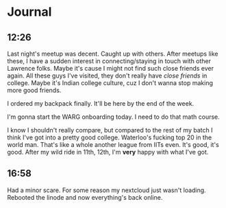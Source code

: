 # Journal
## 12:26
Last night's meetup was decent. Caught up with others. After meetups like these, I have a sudden interest in connecting/staying in touch with other Lawrence folks. Maybe it's cause I might not find such close friends ever again. All these guys I've visited, they don't really have _close friends_ in college. Maybe it's Indian college culture, cuz I don't wanna stop making more good friends.

I ordered my backpack finally. It'll be here by the end of the week.

I'm gonna start the WARG onboarding today. I need to do that math course.

I know I shouldn't really compare, but compared to the rest of my batch I think I've got into a pretty good college. Waterloo's fucking top 20 in the world man. That's like a whole another league from IITs even. It's good, it's good. After my wild ride in 11th, 12th, I'm **very** happy with what I've got.

## 16:58
Had a minor scare. For some reason my nextcloud just wasn't loading. Rebooted the linode and now everything's back online.
